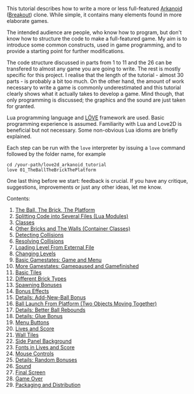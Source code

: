This tutorial describes how to write a more or less full-featured [Arkanoid](https://en.wikipedia.org/wiki/Arkanoid) ([Breakout](https://en.wikipedia.org/wiki/Breakout_%28video_game%29)) clone. 
While simple, it contains many elements found in more elaborate games.

The intended audience are people, who know how to program, but don't
know how to structure the code to make a full-featured game.
My aim is to introduce some common constructs,
used in game programming, and
to provide a starting point for further modifications.

The code structure discussed in parts from 1 to 11 and the 26
can be transfered to almost any game you are going to write.
The rest is mostly specific for this project.
I realise that the length of the tutorial - almost 30 parts -
is probably a bit too much. On the other hand,
the amount of work necessary to write a game is
commonly underestimated and this tutorial 
clearly shows what it actually takes to develop a game.
Mind though, that only programming is discussed; the graphics and the 
sound are just taken for granted.

Lua programming language and [LÖVE](https://love2d.org/) framework are used.
Basic programming experience is assumed.
Familiarity with Lua and Love2D is beneficial but not necessary.
Some non-obvious Lua idioms are briefly explained.

Each step can be run with the `love` interpreter by issuing a `love` 
command followed by the folder name, for example

    cd /your-path/love2d_arkanoid_tutorial
    love 01_TheBallTheBrickThePlatform 

One last thing before we start: feedback is crucial.
If you have any critique, suggestions, improvements or just any other ideas, let me know. 

Contents:

1. [The Ball, The Brick, The Platform](https://github.com/noooway/love2d_arkanoid_tutorial/wiki/1-The-Ball,-The-Brick,-The-Platform)
2. [Splitting Code into Several Files (Lua Modules)](https://github.com/noooway/love2d_arkanoid_tutorial/wiki/2-Modules)
3. [Classes](https://github.com/noooway/love2d_arkanoid_tutorial/wiki/3-Classes)
4. [Other Bricks and The Walls (Container Classes)](https://github.com/noooway/love2d_arkanoid_tutorial/wiki/4-Container-Classes)
5. [Detecting Collisions](https://github.com/noooway/love2d_arkanoid_tutorial/wiki/5-Detecting-Collisions)
6. [Resolving Collisions](https://github.com/noooway/love2d_arkanoid_tutorial/wiki/6-Resolving-Collisions)
7. [Loading Level From External File](https://github.com/noooway/love2d_arkanoid_tutorial/wiki/7-Loading-Level-From-External-File)
8. [Changing Levels](https://github.com/noooway/love2d_arkanoid_tutorial/wiki/8-Changing-Levels)
9. [Basic Gamestates: Game and Menu](https://github.com/noooway/love2d_arkanoid_tutorial/wiki/9-Basic-Gamestates:-Game-and-Menu)
10. [More Gamestates: Gamepaused and Gamefinished](https://github.com/noooway/love2d_arkanoid_tutorial/wiki/10-More-Gamestates:-Gamepaused-and-Gamefinished)
11. [Basic Tiles](https://github.com/noooway/love2d_arkanoid_tutorial/wiki/Basic-Tiles)
12. [Different Brick Types](https://github.com/noooway/love2d_arkanoid_tutorial/wiki/Different-Brick-Types)
13. [Spawning Bonuses](https://github.com/noooway/love2d_arkanoid_tutorial/wiki/Spawning-Bonuses)
14. [Bonus Effects](https://github.com/noooway/love2d_arkanoid_tutorial/wiki/Bonus-effects)
15. [Details: Add-New-Ball Bonus](https://github.com/noooway/love2d_arkanoid_tutorial/wiki/Details:-Add-New-Ball-Bonus)
16. [Ball Launch From Platform (Two Objects Moving Together)](https://github.com/noooway/love2d_arkanoid_tutorial/wiki/Ball-Launch-From-Platform-%28Two-Objects-Moving-Together%29)
17. [Details: Better Ball Rebounds](https://github.com/noooway/love2d_arkanoid_tutorial/wiki/Details:-Better-Ball-Rebounds)
18. [Details: Glue Bonus](https://github.com/noooway/love2d_arkanoid_tutorial/wiki/Details:-Glue-Bonus)
19. [Menu Buttons](https://github.com/noooway/love2d_arkanoid_tutorial/wiki/Menu-Buttons)
20. [Lives and Score](https://github.com/noooway/love2d_arkanoid_tutorial/wiki/Lives-and-Score)
21. [Wall Tiles](https://github.com/noooway/love2d_arkanoid_tutorial/wiki/Wall-Tiles)
22. [Side Panel Background](https://github.com/noooway/love2d_arkanoid_tutorial/wiki/Side-Panel-Background)
23. [Fonts in Lives and Score](https://github.com/noooway/love2d_arkanoid_tutorial/wiki/Fonts-in-Lives-and-Score)
24. [Mouse Controls](https://github.com/noooway/love2d_arkanoid_tutorial/wiki/Mouse-Controls)
25. [Details: Random Bonuses](https://github.com/noooway/love2d_arkanoid_tutorial/wiki/Details:-Random-Bonuses)
26. [Sound](https://github.com/noooway/love2d_arkanoid_tutorial/wiki/Sound)
27. [Final Screen](https://github.com/noooway/love2d_arkanoid_tutorial/wiki/Final-Screen)
28. [Game Over](https://github.com/noooway/love2d_arkanoid_tutorial/wiki/Game-Over)
29. [Packaging and Distribution](https://github.com/noooway/love2d_arkanoid_tutorial/wiki/Packaging-and-Distribution)